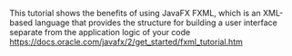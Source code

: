 This tutorial shows the benefits of using JavaFX FXML, which is an XML-based language that provides the structure for building a user interface separate from the application logic of your code
https://docs.oracle.com/javafx/2/get_started/fxml_tutorial.htm
